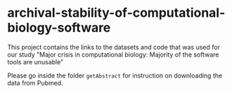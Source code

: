 # archival-stability-of-computational-biology-software
This project contains the links to the datasets and code that was used for our study "Major crisis in computational biology: Majority of the software tools are unusable” 

Please go inside the folder ```getAbstract``` for instruction on downloading the data from Pubmed. 
